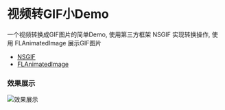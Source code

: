 # 视频转GIF小Demo

一个视频转换成GIF图片的简单Demo, 使用第三方框架 NSGIF 实现转换操作, 使用 FLAnimatedImage 展示GIF图片

- [NSGIF](https://github.com/NSRare/NSGIF)
- [FLAnimatedImage](https://github.com/Flipboard/FLAnimatedImage)

### 效果展示

![效果展示](https://github.com/nbqiyue/gifconvert/blob/master/IMG_0065.GIF?raw=true)

